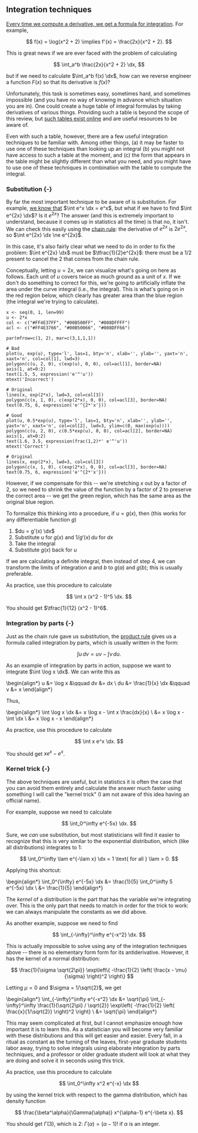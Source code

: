 ## Integration techniques

[Every time we compute a derivative, we get a formula for integration](integration.html#fundamental-theorem-of-calculus). For example,

$$ f(x) = \log(x^2 + 2) \implies f'(x) = \frac{2x}{x^2 + 2}. $$

This is great news if we are ever faced with the problem of calculating

$$ \int_a^b \frac{2x}{x^2 + 2} \dx, $$

but if we need to calculate $\int_a^b f(x) \dx$, how can we reverse engineer a function $F(x)$ so that its derivative is $f(x)$?

Unfortunately, this task is sometimes easy, sometimes hard, and sometimes impossible (and you have no way of knowing in advance which situation you are in). One could create a huge table of integral formulas by taking derivatives of various things. Providing such a table is beyond the scope of this review, but [such tables exist online](https://www.integral-table.com/) and are useful resources to be aware of.

Even with such a table, however, there are a few useful integration techniques to be familiar with. Among other things, (a) it may be faster to use one of these techniques than looking up an integral (b) you might not have access to such a table at the moment, and (c) the form that appears in the table might be slightly different than what you need, and you might have to use one of these techniques in combination with the table to compute the integral.

### Substitution {-}

By far the most important technique to be aware of is substitution. For example, [we know that](logarithm-and-exponential.html#exponential-derivatives-and-integrals) $\int e^x \dx = e^x$, but what if we have to find $\int e^{2x} \dx$? Is it $e^{2x}$? The answer (and this is extremely important to understand, because it comes up in statistics all the time) is that no, it isn't. We can check this easily using the [chain rule](derivatives.html#formulas): the derivative of $e^{2x}$ is $2e^{2x}$, so $\int e^{2x} \dx \ne e^{2x}$.

In this case, it's also fairly clear what we need to do in order to fix the problem: $\int e^{2x} \dx$ must be $\tfrac{1}{2}e^{2x}$: there must be a 1/2 present to cancel the 2 that comes from the chain rule.

Conceptually, letting $u=2x$, we can visualize what's going on here as follows. Each unit of $u$ covers twice as much ground as a unit of $x$. If we don't do something to correct for this, we're going to artificially inflate the area under the curve integral (i.e., the integral). This is what's going on in the red region below, which clearly has greater area than the blue region (the integral we're trying to calculate).

```{r, fig.height=3, fig.width=6, echo=FALSE}
x <- seq(0, 1, len=99)
u <- 2*x
col <- c("#FF4E37FF", "#00B500FF", "#008DFFFF")
acl <- c("#FF4E3766", "#00B50066", "#008DFF66")

par(mfrow=c(1, 2), mar=c(3,1,1,1))

# Bad
plot(u, exp(u), type='l', las=1, bty='n', xlab='', ylab='', yaxt='n', xaxt='n', col=col[1], lwd=3)
polygon(c(u, 2, 0), c(exp(u), 0, 0), col=acl[1], border=NA)
axis(1, at=0:2)
text(1.5, 5, expression('e'^'u'))
mtext('Incorrect')

# Original
lines(x, exp(2*x), lwd=3, col=col[3])
polygon(c(x, 1, 0), c(exp(2*x), 0, 0), col=acl[3], border=NA)
text(0.75, 6, expression('e'^{2*'x'}))

# Good
plot(u, 0.5*exp(u), type='l', las=1, bty='n', xlab='', ylab='', yaxt='n', xaxt='n', col=col[2], lwd=3, ylim=c(0, max(exp(u))))
polygon(c(u, 2, 0), c(0.5*exp(u), 0, 0), col=acl[2], border=NA)
axis(1, at=0:2)
text(1.6, 3.5, expression(frac(1,2)*' e'^'u'))
mtext('Correct')

# Original
lines(x, exp(2*x), lwd=3, col=col[3])
polygon(c(x, 1, 0), c(exp(2*x), 0, 0), col=acl[3], border=NA)
text(0.75, 6, expression('e'^{2*'x'}))
```

However, if we compensate for this -- we're stretching $x$ out by a factor of 2, so we need to shrink the value of the function by a factor of 2 to preserve the correct area -- we get the green region, which has the same area as the original blue region.

To formalize this thinking into a procedure, if $u=g(x)$, then (this works for any differentiable function $g$)

1. $du = g'(x) \dx$
2. Substitute $u$ for $g(x)$ and $1/g'(x) \,du$ for $dx$
3. Take the integral
4. Substitute $g(x)$ back for $u$

If we are calculating a definite integral, then instead of step 4, we can transform the limits of integration $a$ and $b$ to $g(a)$ and $g(b)$; this is usually preferable.

As practice, use this procedure to calculate

$$ \int x (x^2 - 1)^5 \dx. $$

You should get $\tfrac{1}{12} (x^2 - 1)^6$.

### Integration by parts {-}

Just as the chain rule gave us substitution, the [product rule](derivatives.html#formulas) gives us a formula called integration by parts, which is usually written in the form:

$$ \int u \,dv = uv - \int v \,du. $$

As an example of integration by parts in action, suppose we want to integrate $\int \log x \dx$. We can write this as

\begin{align*}
u &= \log x &\qquad dv &= dx \\
du &= \frac{1}{x} \dx &\qquad v &= x
\end{align*}

Thus,

\begin{align*}
\int \log x \dx &= x \log x - \int x \frac{dx}{x} \\
  &= x \log x - \int \dx \\
  &= x \log x - x
\end{align*}

As practice, use this procedure to calculate

$$ \int x e^x \dx. $$

You should get $x e^x - e^x$.

### Kernel trick {-}

The above techniques are useful, but in statistics it is often the case that you can avoid them entirely and calculate the answer much faster using something I will call the "kernel trick" (I am not aware of this idea having an official name).

For example, suppose we need to calculate

$$ \int_0^\infty e^{-5x} \dx. $$

Sure, we *can* use substitution, but most statisticians will find it easier to recognize that this is very similar to the exponential distribution, which (like all distributions) integrates to 1:

$$ \int_0^\infty \lam e^{-\lam x} \dx = 1 \text{ for all } \lam > 0. $$

Applying this shortcut:

\begin{align*}
\int_0^{\infty} e^{-5x} \dx &= \frac{1}{5} \int_0^\infty 5 e^{-5x} \dx \\
  &= \frac{1}{5}
\end{align*}

The *kernel* of a distribution is the part that has the variable we're integrating over. This is the only part that needs to match in order for the trick to work: we can always manipulate the constants as we did above.

As another example, suppose we need to find

$$ \int_{-\infty}^\infty e^{-x^2} \dx. $$

This is actually impossible to solve using any of the integration techniques above -- there is no elementary form form for its antiderivative. However, it has the kernel of a normal distribution:

$$ \frac{1}{\sigma \sqrt{2\pi}} \exp\left\{ -\frac{1}{2} \left( \frac{x - \mu}{\sigma} \right)^2 \right\} $$

Letting $\mu=0$ and $\sigma = 1/\sqrt{2}$, we get

\begin{align*}
\int_{-\infty}^\infty e^{-x^2} \dx &= \sqrt{\pi} \int_{-\infty}^\infty \frac{1}{\sqrt{2\pi} / \sqrt{2}} \exp\left\{ -\frac{1}{2} \left( \frac{x}{1/\sqrt{2}} \right)^2 \right\} \\
  &= \sqrt{\pi}
\end{align*}

This may seem complicated at first, but I cannot emphasize enough how important it is to learn this. As a statistician you will become very familiar with these distributions and this will get easier and easier. Every fall, in a ritual as constant as the turning of the leaves, first-year graduate students labor away, trying to solve integrals using elaborate integration by parts techniques, and a professor or older graduate student will look at what they are doing and solve it in seconds using this trick.

As practice, use this procedure to calculate

$$ \int_0^\infty x^2 e^{-x} \dx $$

by using the kernel trick with respect to the gamma distribution, which has density function

$$ \frac{\beta^\alpha}{\Gamma(\alpha)} x^{\alpha-1} e^{-\beta x}. $$

You should get $\Gamma(3)$, which is 2: $\Gamma(\alpha) = (\alpha-1)!$ if $\alpha$ is an integer.
